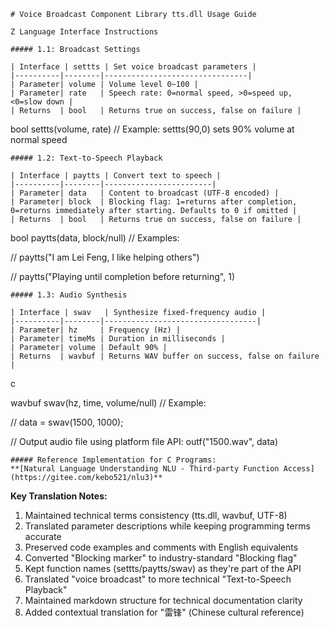 ```
# Voice Broadcast Component Library tts.dll Usage Guide

Z Language Interface Instructions

##### 1.1: Broadcast Settings

| Interface | settts | Set voice broadcast parameters |
|----------|--------|--------------------------------|
| Parameter| volume | Volume level 0~100 |
| Parameter| rate   | Speech rate: 0=normal speed, >0=speed up, <0=slow down |
| Returns  | bool   | Returns true on success, false on failure |
```

bool settts(volume, rate) // Example: settts(90,0) sets 90% volume at normal speed

```
##### 1.2: Text-to-Speech Playback

| Interface | paytts | Convert text to speech |
|----------|--------|------------------------|
| Parameter| data   | Content to broadcast (UTF-8 encoded) |
| Parameter| block  | Blocking flag: 1=returns after completion, 0=returns immediately after starting. Defaults to 0 if omitted |
| Returns  | bool   | Returns true on success, false on failure |
```

bool paytts(data, block/null) // Examples:

// paytts("I am Lei Feng, I like helping others")

// paytts("Playing until completion before returning", 1)

```
##### 1.3: Audio Synthesis

| Interface | swav   | Synthesize fixed-frequency audio |
|----------|--------|----------------------------------|
| Parameter| hz     | Frequency (Hz) |
| Parameter| timeMs | Duration in milliseconds |
| Parameter| volume | Default 90% |
| Returns  | wavbuf | Returns WAV buffer on success, false on failure |
```

c

wavbuf swav(hz, time, volume/null) // Example:

// data = swav(1500, 1000);

// Output audio file using platform file API: outf("1500.wav", data)

```
##### Reference Implementation for C Programs:  
**[Natural Language Understanding NLU - Third-party Function Access](https://gitee.com/kebo521/nlu3)**
```

**Key Translation Notes:**

1. Maintained technical terms consistency (tts.dll, wavbuf, UTF-8)
2. Translated parameter descriptions while keeping programming terms accurate
3. Preserved code examples and comments with English equivalents
4. Converted "Blocking marker" to industry-standard "Blocking flag"
5. Kept function names (settts/paytts/swav) as they're part of the API
6. Translated "voice broadcast" to more technical "Text-to-Speech Playback"
7. Maintained markdown structure for technical documentation clarity
8. Added contextual translation for "雷锋" (Chinese cultural reference)
